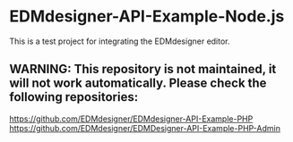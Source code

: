 EDMdesigner-API-Example-Node.js
===============================

This is a test project for integrating the EDMdesigner editor.

## WARNING: This repository is not maintained, it will not work automatically. Please check the following repositories:

https://github.com/EDMdesigner/EDMdesigner-API-Example-PHP
https://github.com/EDMdesigner/EDMDesigner-API-Example-PHP-Admin
